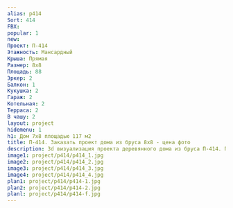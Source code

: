 ```yaml
---
alias: p414
Sort: 414
FBX: 
popular: 1
new: 
Проект: П-414
Этажность: Мансардный
Крыша: Прямая
Размер: 8х8
Площадь: 88
Эркер: 2
Балкон: 1
Кукушка: 2
Гараж: 2
Котельная: 2
Терраса: 2
В чашу: 2
layout: project
hidemenu: 1
h1: Дом 7х8 площадью 117 м2
title: П-414. Заказать проект дома из бруса 8х8 - цена фото
description: 3d визуализация проекта деревянного дома из бруса П-414. Площадь 88 м2, размер 8х8. Вы можете внести любые изменения в проект.
image1: project/p414/p414_1.jpg
image2: project/p414/p414_2.jpg
image3: project/p414/p414_3.jpg
image4: project/p414/p414_4.jpg
plan1: project/p414/p414-1.jpg
plan2: project/p414/p414-2.jpg
planl: project/p414/p414-f.jpg
---
```

